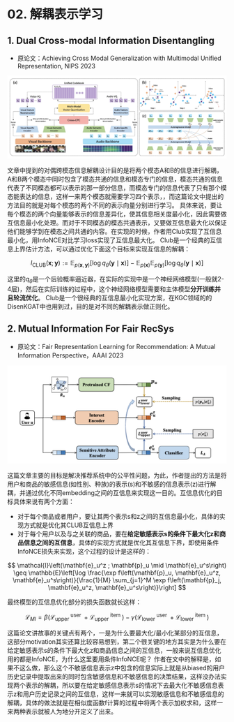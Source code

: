 # 02. 解耦表示学习


## 1. Dual Cross-modal Information Disentangling

- 原论文：Achieving Cross Modal Generalization with Multimodal Unified Representation, NIPS 2023

![](resources/Pasted%20image%2020231120193540.png)

文章中提到的对偶跨模态信息解耦设计目的是将两个模态A和B的信息进行解耦，A和B两个模态中同时包含了模态共通的信息和模态专门的信息，模态共通的信息代表了不同模态都可以表示的那一部分信息，而模态专门的信息代表了只有那个模态能表达的信息，这样一来两个模态就需要学习四个表示，，而这篇论文中提出的方法目的就是对每个模态的两个不同的表示向量分别进行学习。
具体来说，要让每个模态的两个向量能够表示的信息差异化，使其信息相关度最小化，因此需要做互信息最小化处理。而对于不同模态的模态共通表示，又要做互信息最大化以保证他们能够学到在模态之间共通的内容。在实现的时候，作者用Club实现了互信息最小化，用InfoNCE对比学习loss实现了互信息最大化。
Club是一个经典的互信息上界估计方法，可以通过优化下面这个目标来实现互信息的解耦：

$$
I_{\mathrm{CLUB}}(\mathbf{x} ; \mathbf{y}):=\mathbb{E}_{p(\mathbf{x}, \mathbf{y})}\left[\log q_\theta(\mathbf{y} \mid \mathbf{x})\right]-\mathbb{E}_{p(\mathbf{x})} \mathbb{E}_{p(\mathbf{y})}\left[\log q_\theta(\mathbf{y} \mid \mathbf{x})\right]
$$

这里的$q_{\theta}$是一个后验概率逼近器，在实际的实现中是一个神经网络模型(一般就2-4层)，然后在实际训练的过程中，这个神经网络模型需要和主体模型**分开训练并且轮流优化**。
Club是一个很经典的互信息最小化实现方案，在KGC领域的的DisenKGAT中也用到过，目的是对不同的解耦表示做正则化。


## 2. Mutual Information For Fair RecSys

- 原论文：Fair Representation Learning for Recommendation: A Mutual Information Perspective，AAAI 2023

![](resources/Pasted%20image%2020231205125018.png)

这篇文章主要的目标是解决推荐系统中的公平性问题，为此，作者提出的方法是将用户和商品的敏感信息(如性别、种族)的表示(s)和不敏感的信息表示(z)进行解耦，并通过优化不同embedding之间的互信息来实现这一目的。互信息优化的目标具体来说有两个方面：
- 对于每个商品或者用户，要让其两个表示s和z之间的互信息最小化，具体的实现方式就是优化其CLUB互信息上界
- 对于每个用户以及与之关联的商品，要在**给定敏感表示s的条件下最大化z和商品信息之间的互信息**，具体的实现方式就是优化其互信息下界，即使用条件InfoNCE损失来实现，这个过程的设计是这样的：

$$
\mathcal{I}\left(\mathbf{e}_u^z ; \mathbf{p}_u \mid \mathbf{e}_u^s\right) \geq \mathbb{E}\left[\log \frac{\exp f\left(\mathbf{p}_u, \mathbf{e}_u^z, \mathbf{e}_u^s\right)}{\frac{1}{M} \sum_{j=1}^M \exp f\left(\mathbf{p}_j, \mathbf{e}_u^z, \mathbf{e}_u^s\right)}\right]
$$

最终模型的互信息优化部分的损失函数就长这样：

$$
\mathcal{L}_{M I}=\beta\left(\mathcal{L}_{\text {upper }}^{\text {user }}+\mathcal{L}_{\text {upper }}^{\text {item }}\right)-\gamma\left(\mathcal{L}_{\text {lower }}^{\text {user }}+\mathcal{L}_{\text {lower }}^{\text {item }}\right)
$$

这篇论文讲故事的关键点有两个，一是为什么要最大化/最小化某部分的互信息，这部分motivation其实还算比较容易想到，第二个很关键的地方其实是为什么要在给定敏感表示s的条件下最大化z和商品信息之间的互信息，一般来说互信息优化用的都是InfoNCE，为什么这里要用条件InfoNCE呢？
作者在文中的解释是，如果不这么做，那么这个不敏感信息表示z中包含的信息实际上就是从biased的用户历史记录中提取出来的同时包含敏感信息和不敏感信息的决策结果，这样没办法实现两个表示的解耦，所以要在给定敏感信息表示s的情况下去最大化不敏感信息表示z和用户历史记录之间的互信息，这样一来就可以实现敏感信息和不敏感信息的解耦，具体的做法就是在相似度函数f计算的过程中将两个表示加权求和，这样一来两种表示就被人为地分开定义了出来。